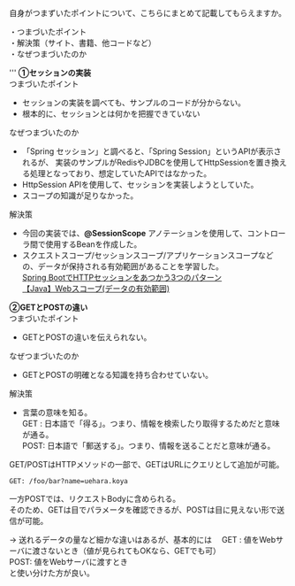 自身がつまずいたポイントについて、こちらにまとめて記載してもらえますか。

・つまづいたポイント  
・解決策（サイト、書籍、他コードなど）  
・なぜつまづいたのか  

'''
**①セッションの実装**  
つまづいたポイント
- セッションの実装を調べても、サンプルのコードが分からない。
- 根本的に、セッションとは何かを把握できていない  

なぜつまづいたのか
- 「Spring セッション」と調べると、「Spring Session」というAPIが表示されるが、 実装のサンプルがRedisやJDBCを使用してHttpSessionを置き換える処理となっており、想定していたAPIではなかった。
- HttpSession APIを使用して、セッションを実装しようとしていた。  
- スコープの知識が足りなかった。  

解決策
- 今回の実装では、**@SessionScope** アノテーションを使用して、コントローラ間で使用するBeanを作成した。  
- スクエストスコープ/セッションスコープ/アプリケーションスコープなどの、データが保持される有効範囲があることを学習した。  
[Spring BootでHTTPセッションをあつかう3つのパターン](https://www.memory-lovers.blog/entry/2018/02/04/171013)   
[【Java】Webスコープ(データの有効範囲)](https://qiita.com/takahirocook/items/70f9b5bca1da89474b9d)  

**②GETとPOSTの違い**  
つまづいたポイント
- GETとPOSTの違いを伝えられない。

なぜつまづいたのか
- GETとPOSTの明確となる知識を持ち合わせていない。

解決策
 - 言葉の意味を知る。  
 GET : 日本語で「得る」。つまり、情報を検索したり取得するためだと意味が通る。  
 POST: 日本語で「郵送する」。つまり、情報を送ることだと意味が通る。

GET/POSTはHTTPメソッドの一部で、GETはURLにクエリとして追加が可能。
```
GET: /foo/bar?name=uehara.koya
```
一方POSTでは、リクエストBodyに含められる。  
そのため、GETは目でパラメータを確認できるが、POSTは目に見えない形で送信が可能。  

→ 送れるデータの量など細かな違いはあるが、基本的には
　GET : 値をWebサーバに渡さないとき（値が見られてもOKなら、GETでも可）  
  POST: 値をWebサーバに渡すとき  
と使い分けた方が良い。
